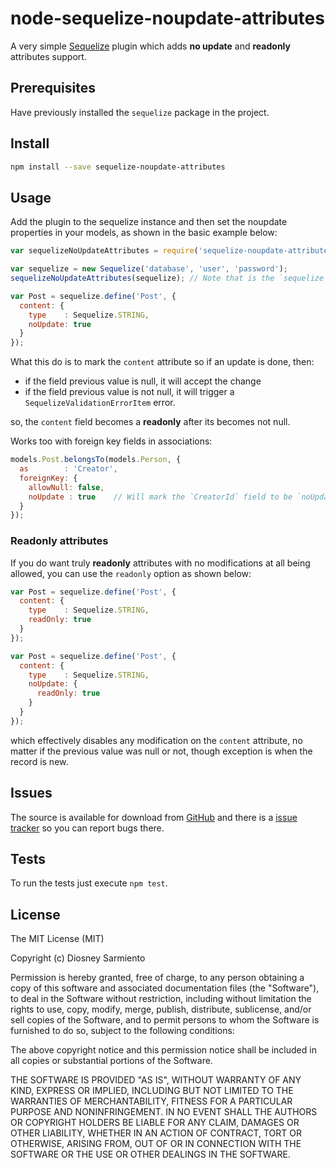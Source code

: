 # node-sequelize-noupdate-attributes

A very simple [Sequelize](https://github.com/sequelize/sequelize) plugin which adds **no update** and **readonly** attributes support.

## Prerequisites

Have previously installed the `sequelize` package in the project.

## Install

```sh
npm install --save sequelize-noupdate-attributes
```

## Usage

Add the plugin to the sequelize instance and then set the noupdate
properties in your models, as shown in the basic example below:

```js
var sequelizeNoUpdateAttributes = require('sequelize-noupdate-attributes');

var sequelize = new Sequelize('database', 'user', 'password');
sequelizeNoUpdateAttributes(sequelize); // Note that is the `sequelize` instance the passed reference.

var Post = sequelize.define('Post', {
  content: {
    type    : Sequelize.STRING,
    noUpdate: true
  }
});
```

What this do is to mark the `content` attribute so if an update is done, then:

* if the field previous value is null, it will accept the change
* if the field previous value is not null, it will trigger a `SequelizeValidationErrorItem` error.

so, the `content` field becomes a **readonly** after its becomes not null.

Works too with foreign key fields in associations:

```js
models.Post.belongsTo(models.Person, {
  as        : 'Creator',
  foreignKey: {
    allowNull: false,
    noUpdate : true    // Will mark the `CreatorId` field to be `noUpdate`d.
  }
});
```

### Readonly attributes

If you do want truly **readonly** attributes with no modifications at all
being allowed, you can use the `readonly` option as shown below:

```js
var Post = sequelize.define('Post', {
  content: {
    type    : Sequelize.STRING,
    readOnly: true
  }
});

var Post = sequelize.define('Post', {
  content: {
    type    : Sequelize.STRING,
    noUpdate: {
      readOnly: true
    }
  }
});
```

which effectively disables any modification on the `content` attribute,
no matter if the previous value was null or not, though exception is
when the record is new.

## Issues

The source is available for download from [GitHub](https://github.com/diosney/node-sequelize-noupdate-attributes)
and there is a [issue tracker](https://github.com/diosney/node-sequelize-noupdate-attributes/issues) so you can report bugs there.

## Tests

To run the tests just execute `npm test`.

## License

The MIT License (MIT)

Copyright (c) Diosney Sarmiento

Permission is hereby granted, free of charge, to any person obtaining a copy
of this software and associated documentation files (the "Software"), to deal
in the Software without restriction, including without limitation the rights
to use, copy, modify, merge, publish, distribute, sublicense, and/or sell
copies of the Software, and to permit persons to whom the Software is
furnished to do so, subject to the following conditions:

The above copyright notice and this permission notice shall be included in
all copies or substantial portions of the Software.

THE SOFTWARE IS PROVIDED "AS IS", WITHOUT WARRANTY OF ANY KIND, EXPRESS OR
IMPLIED, INCLUDING BUT NOT LIMITED TO THE WARRANTIES OF MERCHANTABILITY,
FITNESS FOR A PARTICULAR PURPOSE AND NONINFRINGEMENT. IN NO EVENT SHALL THE
AUTHORS OR COPYRIGHT HOLDERS BE LIABLE FOR ANY CLAIM, DAMAGES OR OTHER
LIABILITY, WHETHER IN AN ACTION OF CONTRACT, TORT OR OTHERWISE, ARISING FROM,
OUT OF OR IN CONNECTION WITH THE SOFTWARE OR THE USE OR OTHER DEALINGS IN
THE SOFTWARE.
